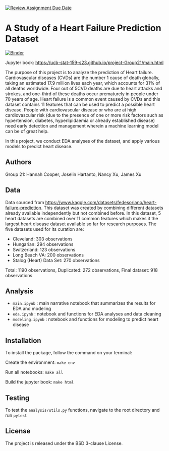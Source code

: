 [![Review Assignment Due Date](https://classroom.github.com/assets/deadline-readme-button-24ddc0f5d75046c5622901739e7c5dd533143b0c8e959d652212380cedb1ea36.svg)](https://classroom.github.com/a/LiaEl886)
# A Study of a Heart Failure Prediction Dataset

[![Binder](https://mybinder.org/badge_logo.svg)](https://mybinder.org/v2/gh/UCB-stat-159-s23/project-Group21.git/HEAD)

Jupyter book: https://ucb-stat-159-s23.github.io/project-Group21/main.html

The purpose of this project is to analyze the prediction of Heart failure. Cardiovascular diseases (CVDs) are the number 1 cause of death globally, taking an estimated 17.9 million lives each year, which accounts for 31% of all deaths worldwide. Four out of 5CVD deaths are due to heart attacks and strokes, and one-third of these deaths occur prematurely in people under 70 years of age. Heart failure is a common event caused by CVDs and this dataset contains 11 features that can be used to predict a possible heart disease. People with cardiovascular disease or who are at high cardiovascular risk (due to the presence of one or more risk factors such as hypertension, diabetes, hyperlipidaemia or already established disease) need early detection and management wherein a machine learning model can be of great help.

In this project, we conduct EDA analyses of the dataset, and apply various models to predict heart disease.

## Authors
Group 21: Hannah Cooper, Joselin Hartanto, Nancy Xu, James Xu

## Data
Data sourced from https://www.kaggle.com/datasets/fedesoriano/heart-failure-prediction. This dataset was created by combining different datasets already available independently but not combined before. In this dataset, 5 heart datasets are combined over 11 common features which makes it the largest heart disease dataset available so far for research purposes. The five datasets used for its curation are:

- Cleveland: 303 observations
- Hungarian: 294 observations
- Switzerland: 123 observations
- Long Beach VA: 200 observations
- Stalog (Heart) Data Set: 270 observations

Total: 1190 observations, Duplicated: 272 observations, Final dataset: 918 observations

## Analysis
- `main.ipynb` : main narrative notebook that summarizes the results for EDA and modeling
- `eda.ipynb` : notebook and functions for EDA analyses and data cleaning
- `modeling.ipynb` : notebook and functions for modeling to predict heart disease

## Installation
To install the package, follow the command on your terminal:

Create the environment: `make env`

Run all notebooks: `make all`

Build the jupyter book: `make html`

## Testing
To test the `analysis/utils.py` functions, navigate to the root directory and run `pytest`

## License
The project is released under the BSD 3-clause License.
